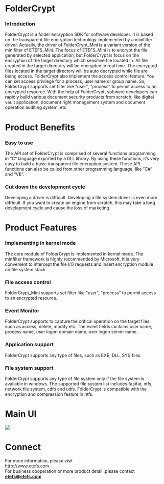 # FolderCrypt

###  Introduction
FolderCrypt is a folder encryption SDK for software developer. It is based on the transparent file encryption technology implemented by a minifilter driver. Actually, the driver of FolderCrypt_Mini is a variant version of the minifilter of ETEFS_Mini. The focus of ETEFS_Mini is to encrypt the file generated by selected application, but FolderCrypt is focus on the encryption of the target directory which sensitive file located in. All file created in the target directory will be encrypted in real time. The encrypted files located in the target directory will be auto decrypted while file are being access. FolderCrypt also implement the access control feature. You can set access privilege for a process, user name or group name. So, FolderCrypt supports set filter like "user", "process" to permit access to an encrypted resource. With the help of FolderCrypt, software developers can rapidly build various document security products from scratch, like digital vault application, document right management system and document operation auditing system, etc.

# Product Benefits
### Easy to use
The API set of FolderCrypt is comprised of several functions programming in “C” language exported by a DLL library. By using these functions, it’s very easy to build a basic transparent file encryption system. These API functions can also be called from other programming language, like “C#” and “VB”.
### Cut down the development cycle
Developing a driver is difficult. Developing a file system driver is even more difficult. If you want to create an engine from scratch, this may take a long development cycle and cause the loss of marketing.
# Product Features
### Implementing in kernel mode
The core module of FolderCrypt is implemented in kernel mode. The minfilter framework is highly recommended by Microsoft. It is very convenient to intercept the file I/O requests and insert encryption module on file system stack.
### File access control
FolderCrypt_Mini supports set filter like "user", "process" to permit access to an encrypted resource.
### Event Monitor
FolderCrypt supports to capture the critical operation on the target files, such as access, delete, modify etc. The event fields contains user name, process name, user logon domain name, user logon server name.
### Application support
FolderCrypt supports any type of files, such as EXE, DLL, SYS files.
### File system support
FolderCrypt supports any type of file system only if the file system is available in windows. The supported file system list includes fastfat, ntfs, network file system, cdfs and udfs. FolderCrypt is compatible with the encryption and compression feature in ntfs.
# Main UI
<img src="https://etefs.com/foldercrypt.png">

# Connect
For more information, please visit    
http://www.etefs.com    
For business cooperation or more product detail ,please contact    
**etefs@etefs.com**    
